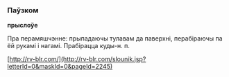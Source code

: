 ### Паўзком
**прыслоўе**

Пра перамяшчэнне: прыпадаючы тулавам да паверхні, перабіраючы па ёй рукамі і нагамі. Прабірацца куды-н. п.

<a rel="author">[http://rv-blr.com/](http://rv-blr.com/slounik.jsp?letterId=0&maskId=0&pageId=2245)</a>
